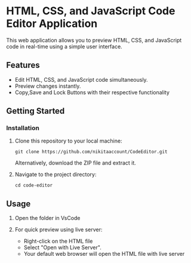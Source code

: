 # HTML, CSS, and JavaScript Code Editor Application

This web application allows you to preview HTML, CSS, and JavaScript code in real-time using a simple user interface.

## Features

- Edit HTML, CSS, and JavaScript code simultaneously.
- Preview changes instantly.
- Copy,Save and Lock Buttons with their respective functionality 

## Getting Started

### Installation

1. Clone this repository to your local machine:

    ```
    git clone https://github.com/nikitaaccount/CodeEditor.git
    ```

   Alternatively, download the ZIP file and extract it.

2. Navigate to the project directory:

    ```
    cd code-editor
    ```
    
## Usage

1. Open the folder in VsCode 

2.  For quick preview using live server:
    - Right-click on the HTML file
    - Select "Open with Live Server".
    - Your default web browser will open the HTML file with live server
